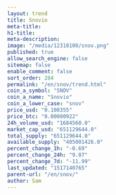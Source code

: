 ```yaml
---
layout: trend
title: Snovio
meta-title: 
h1-title: 
meta-description: 
image: "/media/12318100/snov.png"
published: true
allow_search_engine: false
sitemap: false
enable_comment: false
sort_order: 284
permalink: "/en/snov/trend.html"
coin_a_symbol: "SNOV"
coin_a_name: "Snovio"
coin_a_lower_case: "snov"
price_usd: "0.108355"
price_btc: "0.00000922"
24h_volume_usd: "1684560.0"
market_cap_usd: "651129644.0"
total_supply: "651129644.0"
available_supply: "405001426.0"
percent_change_1h: "-0.69"
percent_change_24h: "9.87"
percent_change_7d: "-11.99"
last_updated: "1517140765"
parent-url: "/en/snov/"
author: Sam
---
```


